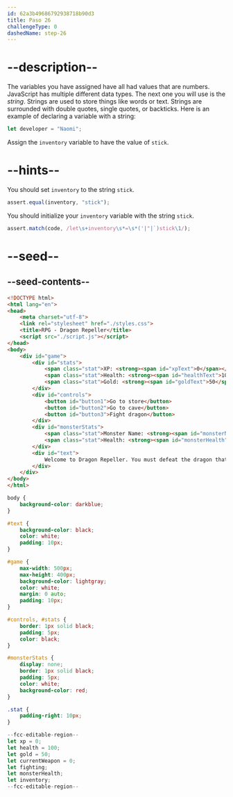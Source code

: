 ```yaml
---
id: 62a3b49686792938718b90d3
title: Paso 26
challengeType: 0
dashedName: step-26
---
```


# --description--

The variables you have assigned have all had values that are numbers. JavaScript has multiple different data types. The next one you will use is the <dfn>string</dfn>. Strings are used to store things like words or text. Strings are surrounded with double quotes, single quotes, or backticks. Here is an example of declaring a variable with a string:

```js
let developer = "Naomi";
```

Assign the `inventory` variable to have the value of `stick`.

# --hints--

You should set `inventory` to the string `stick`.

```js
assert.equal(inventory, "stick");
```

You should initialize your `inventory` variable with the string `stick`.

```js
assert.match(code, /let\s+inventory\s*=\s*('|"|`)stick\1/);
```

# --seed--

## --seed-contents--

```html
<!DOCTYPE html>
<html lang="en">
<head>
    <meta charset="utf-8">
    <link rel="stylesheet" href="./styles.css">
    <title>RPG - Dragon Repeller</title>
    <script src="./script.js"></script>
</head>
<body>
    <div id="game">
        <div id="stats">
            <span class="stat">XP: <strong><span id="xpText">0</span></strong></span>
            <span class="stat">Health: <strong><span id="healthText">100</span></strong></span>
            <span class="stat">Gold: <strong><span id="goldText">50</span></strong></span>
        </div>
        <div id="controls">
            <button id="button1">Go to store</button>
            <button id="button2">Go to cave</button>
            <button id="button3">Fight dragon</button>
        </div>
        <div id="monsterStats">
            <span class="stat">Monster Name: <strong><span id="monsterName"></span></strong></span>
            <span class="stat">Health: <strong><span id="monsterHealth"></span></strong></span>
        </div>
        <div id="text">
            Welcome to Dragon Repeller. You must defeat the dragon that is preventing people from leaving the town. You are in the town square. Where do you want to go? Use the buttons above.
        </div>
    </div>
</body>
</html>
```

```css
body {
    background-color: darkblue;
}

#text {
    background-color: black;
    color: white;
    padding: 10px;
}

#game {
    max-width: 500px;
    max-height: 400px;
    background-color: lightgray;
    color: white;
    margin: 0 auto;
    padding: 10px;
}

#controls, #stats {
    border: 1px solid black;
    padding: 5px;
    color: black;
}

#monsterStats {
    display: none;
    border: 1px solid black;
    padding: 5px;
    color: white;
    background-color: red;
}

.stat {
    padding-right: 10px;
}
```

```js
--fcc-editable-region--
let xp = 0;
let health = 100;
let gold = 50;
let currentWeapon = 0;
let fighting;
let monsterHealth;
let inventory;
--fcc-editable-region--
```
